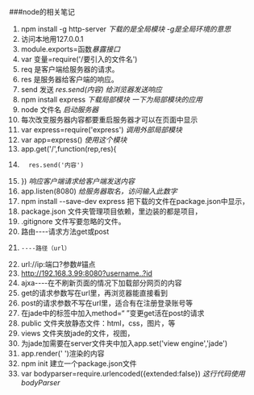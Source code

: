 ###node的相关笔记
1. npm install -g http-server  *下载的是全局模块 -g是全局环境的意思*
2. 访问本地用127.0.0.1
3. module.exports=函数*暴露接口*
4. var 变量=require('/要引入的文件名')
5. req   是客户端给服务器的请求。
6. res   是服务器给客户端的响应。
7. send  发送 *res.send(内容)  给浏览器发送响应*
9. npm install express  *下载局部模块  一下为局部模块的应用*
10.  node 文件名  *启动服务器*
11. 每次改变服务器内容都要重启服务器才可以在页面中显示
12. var express=require('express') *调用外部局部模块*
13. var app=express() *使用这个模块*
14. app.get('/',function(rep,res){
15.       res.send('内容')
17.    })       *响应客户端请求给客户端发送内容*
14. app.listen(8080) *给服务器取名，访问输入此数字*
15. npm install --save-dev express   把下载的文件在package.json中显示，
16. package.json  文件夹管理项目依赖，里边装的都是项目，
17. .gitignore   文件写要忽略的文件。
18. 路由----请求方法get或post
19.     ----路径（url）
20. url://ip:端口?参数#锚点
21. http://192.168.3.99:8080?username..?id
22. ajxa----在不刷新页面的情况下加载部分网页的内容
23. get的请求参数写在url里，再浏览器能直接看到
24. post的请求参数不写在url里，适合有在注册登录账号等
25. 在jade中的标签中加入method=“ ”变更get活在post的请求
26. public  文件夹放静态文件：html，css，图片，等
27. views   文件夹放jade的文件，视图，
28. 为jade加需要在server文件夹中加入app.set('view engine','jade')
29. app.render(' ')渲染的内容
30. npm init 建立一个package.json文件
31. var bodyparser=require.urlencoded({extended:false})
        *这行代码使用bodyParser*